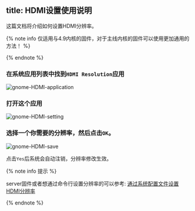 title: HDMI设置使用说明
---

这篇文档将介绍如何设置HDMI分辨率。

{% note info 仅适用与4.9内核的固件，对于主线内核的固件可以使用更加通用的方法！ %}

{% endnote %}

### 在系统应用列表中找到`HDMI Resolution`应用

![gnome-HDMI-application](/linux/images/vim1/gnome-HDMI-application.png)

### 打开这个应用

![gnome-HDMI-setting](/linux/images/vim1/gnome-HDMI-setting.png)

### 选择一个你需要的分辨率，然后点击`OK`。

![gnome-HDMI-save](/linux/images/vim1/gnome-HDMI-save.png)

点击`Yes`后系统会自动注销，分辨率修改生效。

{% note info 提示 %}

server固件或者想通过命令行设置分辨率的可以参考: [通过系统配置文件设置HDMI分辨率](/linux/zh-cn/vim3/SystemConfigureUsage#HDMI-Setting)

{% endnote %}


